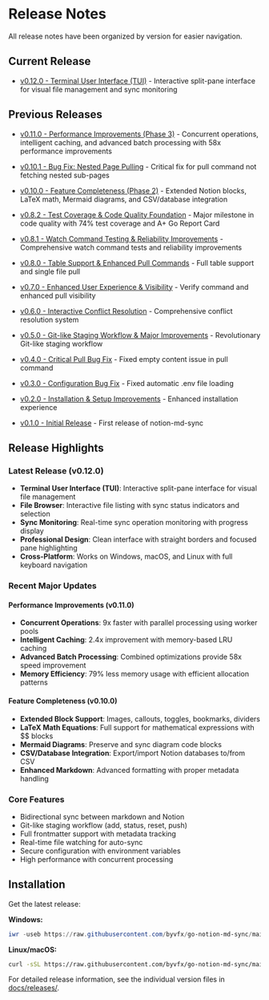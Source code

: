 # Release Notes

All release notes have been organized by version for easier navigation.

## Current Release

- [v0.12.0 - Terminal User Interface (TUI)](docs/releases/v0.12.0.md) - Interactive split-pane interface for visual file management and sync monitoring

## Previous Releases

- [v0.11.0 - Performance Improvements (Phase 3)](docs/releases/v0.11.0.md) - Concurrent operations, intelligent caching, and advanced batch processing with 58x performance improvements
- [v0.10.1 - Bug Fix: Nested Page Pulling](docs/releases/v0.10.1.md) - Critical fix for pull command not fetching nested sub-pages
- [v0.10.0 - Feature Completeness (Phase 2)](docs/releases/v0.10.0.md) - Extended Notion blocks, LaTeX math, Mermaid diagrams, and CSV/database integration
- [v0.8.2 - Test Coverage & Code Quality Foundation](docs/releases/v0.8.2.md) - Major milestone in code quality with 74% test coverage and A+ Go Report Card
- [v0.8.1 - Watch Command Testing & Reliability Improvements](docs/releases/v0.8.1.md) - Comprehensive watch command tests and reliability improvements
- [v0.8.0 - Table Support & Enhanced Pull Commands](docs/releases/v0.8.0.md) - Full table support and single file pull
- [v0.7.0 - Enhanced User Experience & Visibility](docs/releases/v0.7.0.md) - Verify command and enhanced pull visibility

- [v0.6.0 - Interactive Conflict Resolution](docs/releases/v0.6.0.md) - Comprehensive conflict resolution system
- [v0.5.0 - Git-like Staging Workflow & Major Improvements](docs/releases/v0.5.0.md) - Revolutionary Git-like staging workflow
- [v0.4.0 - Critical Pull Bug Fix](docs/releases/v0.4.0.md) - Fixed empty content issue in pull command
- [v0.3.0 - Configuration Bug Fix](docs/releases/v0.3.0.md) - Fixed automatic .env file loading
- [v0.2.0 - Installation & Setup Improvements](docs/releases/v0.2.0.md) - Enhanced installation experience
- [v0.1.0 - Initial Release](docs/releases/v0.1.0.md) - First release of notion-md-sync

## Release Highlights

### Latest Release (v0.12.0)
- **Terminal User Interface (TUI)**: Interactive split-pane interface for visual file management
- **File Browser**: Interactive file listing with sync status indicators and selection
- **Sync Monitoring**: Real-time sync operation monitoring with progress display
- **Professional Design**: Clean interface with straight borders and focused pane highlighting
- **Cross-Platform**: Works on Windows, macOS, and Linux with full keyboard navigation

### Recent Major Updates

#### Performance Improvements (v0.11.0)
- **Concurrent Operations**: 9x faster with parallel processing using worker pools
- **Intelligent Caching**: 2.4x improvement with memory-based LRU caching
- **Advanced Batch Processing**: Combined optimizations provide 58x speed improvement
- **Memory Efficiency**: 79% less memory usage with efficient allocation patterns

#### Feature Completeness (v0.10.0)
- **Extended Block Support**: Images, callouts, toggles, bookmarks, dividers
- **LaTeX Math Equations**: Full support for mathematical expressions with $$ blocks
- **Mermaid Diagrams**: Preserve and sync diagram code blocks
- **CSV/Database Integration**: Export/import Notion databases to/from CSV
- **Enhanced Markdown**: Advanced formatting with proper metadata handling

### Core Features
- Bidirectional sync between markdown and Notion
- Git-like staging workflow (add, status, reset, push)
- Full frontmatter support with metadata tracking
- Real-time file watching for auto-sync
- Secure configuration with environment variables
- High performance with concurrent processing

## Installation

Get the latest release:

**Windows:**
```powershell
iwr -useb https://raw.githubusercontent.com/byvfx/go-notion-md-sync/main/scripts/install-windows.ps1 | iex
```

**Linux/macOS:**
```bash
curl -sSL https://raw.githubusercontent.com/byvfx/go-notion-md-sync/main/scripts/install-unix.sh | bash
```

For detailed release information, see the individual version files in [docs/releases/](docs/releases/).
